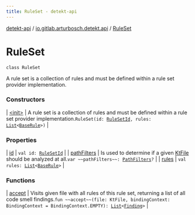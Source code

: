 ```yaml
---
title: RuleSet - detekt-api
---
```


[detekt-api](../../index.html) / [io.gitlab.arturbosch.detekt.api](../index.html) / [RuleSet](./index.html)

# RuleSet

`class RuleSet`

A rule set is a collection of rules and must be defined within a rule set provider implementation.

### Constructors

| [&lt;init&gt;](-init-.html) | A rule set is a collection of rules and must be defined within a rule set provider implementation.`RuleSet(id: `[`RuleSetId`](../-rule-set-id.html)`, rules: `[`List`](https://kotlinlang.org/api/latest/jvm/stdlib/kotlin.collections/-list/index.html)`<`[`BaseRule`](../../io.gitlab.arturbosch.detekt.api.internal/-base-rule/index.html)`>)` |

### Properties

| [id](id.html) | `val id: `[`RuleSetId`](../-rule-set-id.html) |
| [pathFilters](path-filters.html) | Is used to determine if a given [KtFile](#) should be analyzed at all.`var ~~pathFilters~~: `[`PathFilters`](../../io.gitlab.arturbosch.detekt.api.internal/-path-filters/index.html)`?` |
| [rules](rules.html) | `val rules: `[`List`](https://kotlinlang.org/api/latest/jvm/stdlib/kotlin.collections/-list/index.html)`<`[`BaseRule`](../../io.gitlab.arturbosch.detekt.api.internal/-base-rule/index.html)`>` |

### Functions

| [accept](accept.html) | Visits given file with all rules of this rule set, returning a list of all code smell findings.`fun ~~accept~~(file: KtFile, bindingContext: BindingContext = BindingContext.EMPTY): `[`List`](https://kotlinlang.org/api/latest/jvm/stdlib/kotlin.collections/-list/index.html)`<`[`Finding`](../-finding/index.html)`>` |

